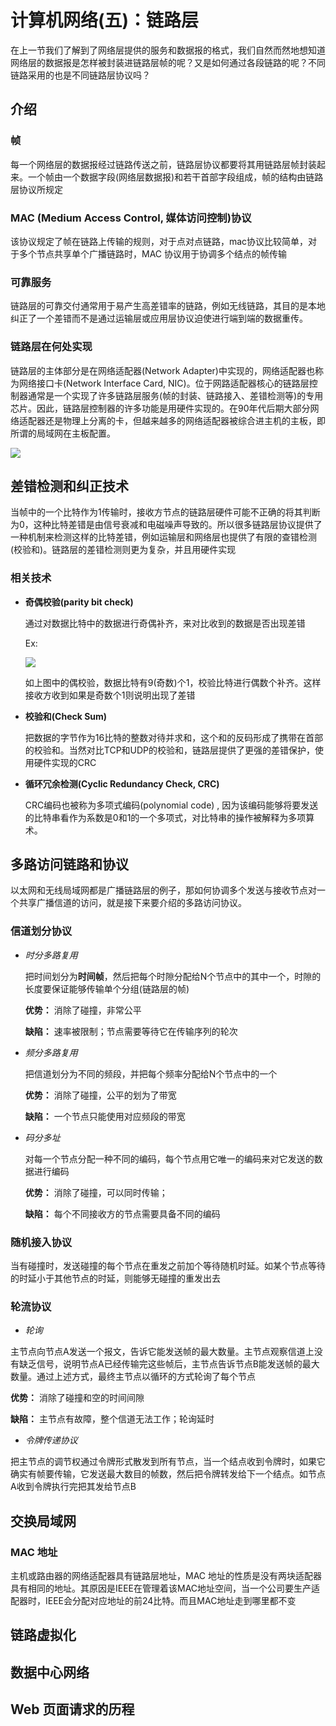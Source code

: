 # 计算机网络(五)：链路层

在上一节我们了解到了网络层提供的服务和数据报的格式，我们自然而然地想知道网络层的数据报是怎样被封装进链路层帧的呢？又是如何通过各段链路的呢？不同链路采用的也是不同链路层协议吗？

## 介绍

### 帧

每一个网络层的数据报经过链路传送之前，链路层协议都要将其用链路层帧封装起来。一个帧由一个数据字段(网络层数据报)和若干首部字段组成，帧的结构由链路层协议所规定

### MAC (Medium Access Control, 媒体访问控制)协议

该协议规定了帧在链路上传输的规则，对于点对点链路，mac协议比较简单，对于多个节点共享单个广播链路时，MAC 协议用于协调多个结点的帧传输

### 可靠服务

链路层的可靠交付通常用于易产生高差错率的链路，例如无线链路，其目的是本地纠正了一个差错而不是通过运输层或应用层协议迫使进行端到端的数据重传。

### 链路层在何处实现

链路层的主体部分是在网络适配器(Network Adapter)中实现的，网络适配器也称为网络接口卡(Network Interface Card, NIC)。位于网路适配器核心的链路层控制器通常是一个实现了许多链路层服务(帧的封装、链路接入、差错检测等)的专用芯片。因此，链路层控制器的许多功能是用硬件实现的。在90年代后期大部分网络适配器还是物理上分离的卡，但越来越多的网络适配器被综合进主机的主板，即所谓的局域网在主板配置。

![](http://qiniu.itliusir.com/%E7%BD%91%E7%BB%9C%E9%80%82%E9%85%8D%E5%99%A8.png)

## 差错检测和纠正技术

当帧中的一个比特作为1传输时，接收方节点的链路层硬件可能不正确的将其判断为0，这种比特差错是由信号衰减和电磁噪声导致的。所以很多链路层协议提供了一种机制来检测这样的比特差错，例如运输层和网络层也提供了有限的查错检测(校验和)。链路层的差错检测则更为复杂，并且用硬件实现

### 相关技术

- **奇偶校验(parity bit check)**

  通过对数据比特中的数据进行奇偶补齐，来对比收到的数据是否出现差错

  Ex:

  ![](http://qiniu.itliusir.com/%E5%81%B6%E6%A0%A1%E9%AA%8C.png)

  如上图中的偶校验，数据比特有9(奇数)个1，校验比特进行偶数个补齐。这样接收方收到如果是奇数个1则说明出现了差错

- **校验和(Check Sum)**

  把数据的字节作为16比特的整数对待并求和，这个和的反码形成了携带在首部的校验和。当然对比TCP和UDP的校验和，链路层提供了更强的差错保护，使用硬件实现的CRC

- **循环冗余检测(Cyclic Redundancy Check, CRC)**

  CRC编码也被称为多项式编码(polynomial code) , 因为该编码能够将要发送的比特串看作为系数是0和1的一个多项式，对比特串的操作被解释为多项算术。

## 多路访问链路和协议

以太网和无线局域网都是广播链路层的例子，那如何协调多个发送与接收节点对一个共享广播信道的访问，就是接下来要介绍的多路访问协议。

### 信道划分协议

- *时分多路复用*

  把时间划分为**时间帧**，然后把每个时隙分配给N个节点中的其中一个，时隙的长度要保证能够传输单个分组(链路层的帧)

  **优势：** 消除了碰撞，非常公平

  **缺陷：** 速率被限制；节点需要等待它在传输序列的轮次

- *频分多路复用*

  把信道划分为不同的频段，并把每个频率分配给N个节点中的一个

  **优势：** 消除了碰撞，公平的划为了带宽

  **缺陷：** 一个节点只能使用对应频段的带宽

- *码分多址*

  对每一个节点分配一种不同的编码，每个节点用它唯一的编码来对它发送的数据进行编码

  **优势：** 消除了碰撞，可以同时传输；

  **缺陷：** 每个不同接收方的节点需要具备不同的编码

### 随机接入协议

当有碰撞时，发送碰撞的每个节点在重发之前加个等待随机时延。如某个节点等待的时延小于其他节点的时延，则能够无碰撞的重发出去

### 轮流协议

- *轮询*

主节点向节点A发送一个报文，告诉它能发送帧的最大数量。主节点观察信道上没有缺乏信号，说明节点A已经传输完这些帧后，主节点告诉节点B能发送帧的最大数量。通过上述方式，最终主节点以循环的方式轮询了每个节点

**优势：** 消除了碰撞和空的时间间隙

**缺陷：** 主节点有故障，整个信道无法工作；轮询延时

- *令牌传递协议*

把主节点的调节权通过令牌形式散发到所有节点，当一个结点收到令牌时，如果它确实有帧要传输，它发送最大数目的帧数，然后把令牌转发给下一个结点。如节点A收到令牌执行完把其发给节点B

## 交换局域网

### MAC 地址

主机或路由器的网络适配器具有链路层地址，MAC 地址的性质是没有两块适配器具有相同的地址。其原因是IEEE在管理着该MAC地址空间，当一个公司要生产适配器时，IEEE会分配对应地址的前24比特。而且MAC地址走到哪里都不变

## 链路虚拟化



## 数据中心网络



## Web 页面请求的历程